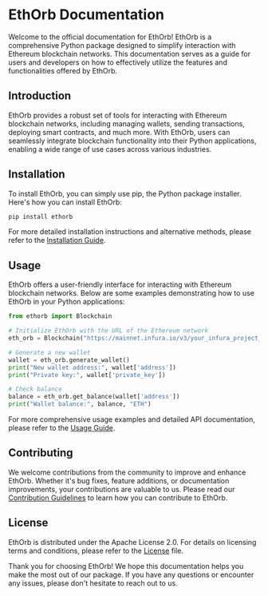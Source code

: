 # EthOrb Documentation

Welcome to the official documentation for EthOrb! EthOrb is a comprehensive Python package designed to simplify interaction with Ethereum blockchain networks. This documentation serves as a guide for users and developers on how to effectively utilize the features and functionalities offered by EthOrb.

## Introduction

EthOrb provides a robust set of tools for interacting with Ethereum blockchain networks, including managing wallets, sending transactions, deploying smart contracts, and much more. With EthOrb, users can seamlessly integrate blockchain functionality into their Python applications, enabling a wide range of use cases across various industries.

## Installation

To install EthOrb, you can simply use pip, the Python package installer. Here's how you can install EthOrb:

```bash
pip install ethorb
```

For more detailed installation instructions and alternative methods, please refer to the [Installation Guide](installation.md).

## Usage

EthOrb offers a user-friendly interface for interacting with Ethereum blockchain networks. Below are some examples demonstrating how to use EthOrb in your Python applications:

```python
from ethorb import Blockchain

# Initialize EthOrb with the URL of the Ethereum network
eth_orb = Blockchain("https://mainnet.infura.io/v3/your_infura_project_id")

# Generate a new wallet
wallet = eth_orb.generate_wallet()
print("New wallet address:", wallet['address'])
print("Private key:", wallet['private_key'])

# Check balance
balance = eth_orb.get_balance(wallet['address'])
print("Wallet balance:", balance, "ETH")
```

For more comprehensive usage examples and detailed API documentation, please refer to the [Usage Guide](usage.md).

## Contributing

We welcome contributions from the community to improve and enhance EthOrb. Whether it's bug fixes, feature additions, or documentation improvements, your contributions are valuable to us. Please read our [Contribution Guidelines](CONTRIBUTING.md) to learn how you can contribute to EthOrb.

## License

EthOrb is distributed under the Apache License 2.0. For details on licensing terms and conditions, please refer to the [License](LICENSE.md) file.

Thank you for choosing EthOrb! We hope this documentation helps you make the most out of our package. If you have any questions or encounter any issues, please don't hesitate to reach out to us.
